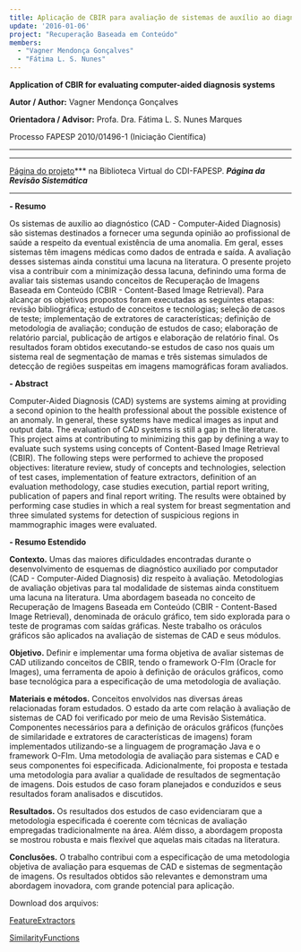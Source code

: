 ```yaml
---
title: Aplicação de CBIR para avaliação de sistemas de auxílio ao diagnóstico
update: '2016-01-06'
project: "Recuperação Baseada em Conteúdo"
members:
  - "Vagner Mendonça Gonçalves"
  - "Fátima L. S. Nunes"
---
```



**Application of CBIR for evaluating computer-aided diagnosis systems**



**Autor / Author:**
 Vagner Mendonça Gonçalves

**Orientadora / Advisor:**
 Profa. Dra. Fátima L. S. Nunes Marques

Processo FAPESP 2010/01496-1 (Iniciação Científica)

--------------------------------------------------

***
[Página do projeto](http://www.bv.fapesp.br/pt/bolsas/75157/aplicacao-cbir-avaliacao-sistemas-auxilio/)*** na Biblioteca Virtual do CDI-FAPESP.
***Página da Revisão Sistemática***

--------------------------------------------------


**- Resumo**


Os sistemas de auxílio ao diagnóstico (CAD - Computer-Aided Diagnosis) são sistemas destinados a fornecer uma segunda opinião ao profissional de saúde a respeito da eventual existência de uma anomalia. Em geral, esses sistemas têm imagens médicas como dados de entrada e saída. A avaliação desses sistemas ainda constitui uma lacuna na literatura. O presente projeto visa a contribuir com a minimização dessa lacuna, definindo uma forma de avaliar tais sistemas usando conceitos de Recuperação de Imagens Baseada em Conteúdo (CBIR - Content-Based Image Retrieval). Para alcançar os objetivos propostos foram executadas as seguintes etapas: revisão bibliográfica; estudo de conceitos e tecnologias; seleção de casos de teste; implementação de extratores de características; definição de metodologia de avaliação; condução de estudos de caso; elaboração de relatório parcial, publicação de artigos e elaboração de relatório final. Os resultados foram obtidos executando-se estudos de caso nos quais um sistema real de segmentação de mamas e três sistemas simulados de detecção de regiões suspeitas em imagens mamográficas foram avaliados.


**- Abstract**


Computer-Aided Diagnosis (CAD) systems are systems aiming at providing a second opinion to the health professional about the possible existence of an anomaly. In general, these systems have medical images as input and output data. The evaluation of CAD systems is still a gap in the literature. This project aims at contributing to minimizing this gap by defining a way to evaluate such systems using concepts of Content-Based Image Retrieval (CBIR). The following steps were performed to achieve the proposed objectives: literature review, study of concepts and technologies, selection of test cases, implementation of feature extractors, definition of an evaluation methodology, case studies execution, partial report writing, publication of papers and final report writing. The results were obtained by performing case studies in which a real system for breast segmentation and three simulated systems for detection of suspicious regions in mammographic images were evaluated.


**- Resumo Estendido**



**Contexto.**
 Umas das maiores dificuldades encontradas durante o desenvolvimento de esquemas de diagnóstico auxiliado por computador (CAD - Computer-Aided Diagnosis) diz respeito à avaliação. Metodologias de avaliação objetivas para tal modalidade de sistemas ainda constituem uma lacuna na literatura. Uma abordagem baseada no conceito de Recuperação de Imagens Baseada em Conteúdo (CBIR - Content-Based Image Retrieval), denominada de oráculo gráfico, tem sido explorada para o teste de programas com saídas gráficas. Neste trabalho os oráculos gráficos são aplicados na avaliação de sistemas de CAD e seus módulos.


**Objetivo.**
 Definir e implementar uma forma objetiva de avaliar sistemas de CAD utilizando conceitos de CBIR, tendo o framework O-FIm (Oracle for Images), uma ferramenta de apoio à definição de oráculos gráficos, como base tecnológica para a especificação de uma metodologia de avaliação.


**Materiais e métodos.**
 Conceitos envolvidos nas diversas áreas relacionadas foram estudados. O estado da arte com relação à avaliação de sistemas de CAD foi verificado por meio de uma Revisão Sistemática. Componentes necessários para a definição de oráculos gráficos (funções de similaridade e extratores de características de imagens) foram implementados utilizando-se a linguagem de programação Java e o framework O-FIm. Uma metodologia de avaliação para sistemas e CAD e seus componentes foi especificada. Adicionalmente, foi proposta e testada uma metodologia para avaliar a qualidade de resultados de segmentação de imagens. Dois estudos de caso foram planejados e conduzidos e seus resultados foram analisados e discutidos.


**Resultados.**
 Os resultados dos estudos de caso evidenciaram que a metodologia especificada é coerente com técnicas de avaliação empregadas tradicionalmente na área. Além disso, a abordagem proposta se mostrou robusta e mais flexível que aquelas mais citadas na literatura.


**Conclusões.**
 O trabalho contribui com a especificação de uma metodologia objetiva de avaliação para esquemas de CAD e sistemas de segmentação de imagens. Os resultados obtidos são relevantes e demonstram uma abordagem inovadora, com grande potencial para aplicação.

Download dos arquivos:


[FeatureExtractors](/wp-content/uploads/2016/01/FeatureExtractors.rar)


[SimilarityFunctions](/wp-content/uploads/2016/01/SimilarityFunctions.rar)
